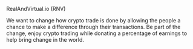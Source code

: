 
RealAndVirtual.io (RNV)

We want to change how crypto trade is done by allowing the people a chance to make a difference through their transactions.
Be part of the change, enjoy crypto trading while donating a percentage of earnings to help bring change in the world.
